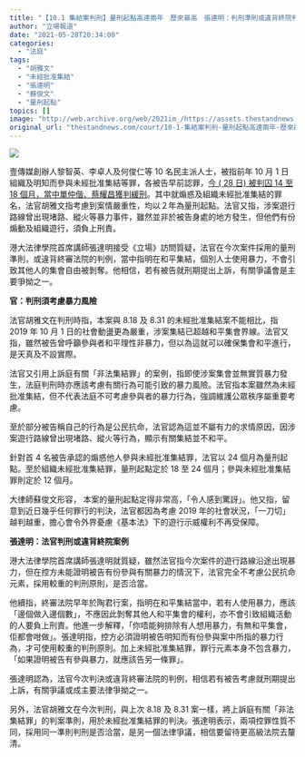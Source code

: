 ```yaml
---
title: "【10.1 集結案判刑】量刑起點高達兩年　歷來最高　張達明：判刑準則或違背終院判例"
author: "立場報道"
date: "2021-05-28T20:34:00"
categories:
  - "法庭"
tags:
  - "胡雅文"
  - "未經批准集結"
  - "張達明"
  - "蘇俊文"
  - "量刑起點"
topics: []
image: "http://web.archive.org/web/2021im_/https://assets.thestandnews.com/media/photos/20210516-04_jxtEb.png"
original_url: "thestandnews.com/court/10-1-集結案判刑-量刑起點高達兩年-歷來最高-張達明-判刑準則或違背終院判例"
---
```

![](http://web.archive.org/web/2021im_/https://assets.thestandnews.com/media/photos/20210516-04_jxtEb.png)

壹傳媒創辦人黎智英、李卓人及何俊仁等 10 名民主派人士，被指前年 10 月 1 日組織及明知而參與未經批准集結等罪，各被告早前認罪，[今 ( 28 日) 被判囚 14 至 18 個月，當中單仲偕、蔡耀昌獲判緩刑](http://web.archive.org/web/20211229063912/https://beta.thestandnews.com/court/10-1%E9%9B%86%E7%B5%90%E6%A1%88-10-%E4%BA%BA%E5%88%A4%E5%9B%9A-14-%E8%87%B3-18-%E5%80%8B%E6%9C%88-%E5%AE%98%E6%96%A5%E8%A2%AB%E5%91%8A%E7%9B%B8%E4%BF%A1%E9%9B%86%E6%9C%83%E5%8F%AF%E5%92%8C%E5%B9%B3%E9%80%B2%E8%A1%8C-%E5%A4%A9%E7%9C%9F-%E4%B8%8D%E5%88%87%E5%AF%A6%E9%9A%9B)。其中就煽惑及組織未經批准集結的罪名，法官胡雅文指考慮到案情嚴重性，均以２年為量刑起點。法官又指，涉案遊行路線曾出現堵路、縱火等暴力事件，雖然並非於被告身處的地方發生，但他們有份煽動及組織遊行，須負上刑責。

港大法律學院首席講師張達明接受《立場》訪問質疑，法官在今次案件採用的量刑準則，或違背終審法院的判例，當中指明在和平集結，個別人士使用暴力，不會引致其他人的集會自由被剝奪。他相信，若有被告就刑期提出上訴，有關爭議會是主要爭拗之一。

**官：判刑須考慮暴力風險**

法官胡雅文在判刑時指，本案與 8.18 及 8.31 的未經批准集結案不能相比，指 2019 年 10 月 1 日的社會動盪更為嚴重，涉案集結已超越和平集會界線。法官又指，雖然被告曾呼籲參與者和平理性非暴力，但以為這就可以確保集會和平進行，是天真及不設實際。

法官又引用上訴庭有關「非法集結罪」的案例，指即使涉案集會並無實質暴力發生，法庭判刑時亦應該考慮有關行為可能引致的暴力風險。法官指本案雖然為未經批准集結，但不代表法庭不可考慮參與者的暴力行為，強調維護公眾秩序屬重要考慮。

至於部分被告稱自己的行為是公民抗命，法官認為這並不屬有力的求情原因，因涉案遊行路線曾出現堵路、縱火等行為，顯示有關集結並不和平。

針對首 4 名被告承認的煽惑他人參與未經批准集結罪，法官以 24 個月為量刑起點。至於組織未經批准集結罪，量刑起點定於 18 至 24 個月；參與未經批准集結罪則定於 12 個月。

大律師蘇俊文形容， 本案的量刑起點定得非常高，「令人感到驚訝」。他又指，留意到近日幾乎任何罪行的判決，法官都因為考慮 2019 年的社會狀況，「一刀切」越判越重，擔心會令外界憂慮《基本法》下的遊行示威權利不再受保障。

**張達明：法官判刑或違背終院案例**

港大法律學院首席講師張達明就質疑，雖然法官指今次案件的遊行路線沿途出現暴力，但在控方未能證明被告有份參與有關暴力的情況下，法官完全不考慮公民抗命元素，採用較重的判刑原則，是否洽當。

他續指，終審法院早年於陶君行案，指明在和平集結當中，若有人使用暴力，應該「邊個做入邊個數」，不應因此剝奪其他人和平集會的權利，亦不會引致組織活動的人要負上刑責。他進一步解釋，「你唔能夠排除有人想用暴力，有無和平集會，佢都會咁做」。張達明指，控方必須證明被告明知而有份參與案中所指的暴力行為，才可使用較重的判刑原則。加上未經批准集結罪，罪行元素本身不包含暴力，「如果證明被告有參與暴力，就應該告另一條罪」。

張達明認為，法官今次判決或違背終審法院的判例，相信若有被告考慮就刑期提出上訴，有關爭議或成主要法律爭拗之一。

另外，法官胡雅文在今次判刑，與上次 8.18 及 8.31 案一樣，將上訴庭有關「非法集結罪」的判案準則，用於未經批准集結罪的判決。張達明表示，兩項控罪性質不同，採用同一準則判刑是否洽當，是另一個法律爭議，相信要留待更高級法院去釐清。
